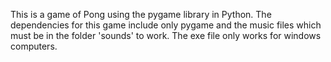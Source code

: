 This is a game of Pong using the pygame library in Python.  The dependencies
for this game include only pygame and the music files which must be in the folder
'sounds' to work. The exe file only works for windows computers.
